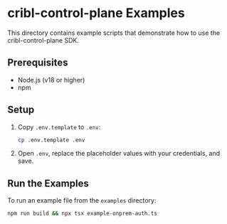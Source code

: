 # cribl-control-plane Examples

This directory contains example scripts that demonstrate how to use the cribl-control-plane SDK.

## Prerequisites

- Node.js (v18 or higher)
- npm

## Setup

1. Copy `.env.template` to `.env`:
   ```bash
   cp .env.template .env
   ```

2. Open `.env`, replace the placeholder values with your credentials, and save.

## Run the Examples

To run an example file from the `examples` directory:

```bash
npm run build && npx tsx example-onprem-auth.ts
```

